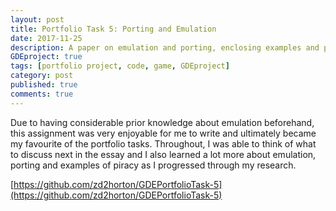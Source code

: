 ```yaml
---
layout: post
title: Portfolio Task 5: Porting and Emulation
date: 2017-11-25
description: A paper on emulation and porting, enclosing examples and potential issues for companies that may attempt either with their games.
GDEproject: true
tags: [portfolio project, code, game, GDEproject]
category: post
published: true
comments: true
---
```

Due to having considerable prior knowledge about emulation beforehand, this assignment was very enjoyable for me to write and ultimately became my favourite of the portfolio tasks. Throughout, I was able to think of what to discuss next in the essay and I also learned a lot more about emulation, porting and examples of piracy as I progressed through my research. 

[https://github.com/zd2horton/GDEPortfolioTask-5](https://github.com/zd2horton/GDEPortfolioTask-5)
